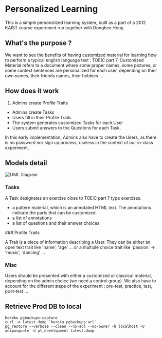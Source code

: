 # Personalized Learning

This is a simple personalized learning system, built as a part of a 2012 KAIST course experiment run together with Donghee Hong.

## What's the purpose ?

We want to see the benefits of having customized material for learning how to
perform a typical english language test : TOEIC part 7.
Customized Material refers to a document where some proper names, some
pictures, or some context sentences are personalized for each user, depending
on their own names, their friends names, their hobbies ...

## How does it work

1. Admins create Profile Traits
- Admins create Tasks
- Users fill in their Profile Traits
- The system generates customized Tasks for each User
- Users submit answers to the Questions for each Task.

In this early implementation, Admins also have to create the Users, as there is no password nor sign up process, useless in the context of our in-class
experiment.

## Models detail

![UML Diagram](https://www.lucidchart.com/publicSegments/view/50c96911-3410-4303-8d47-3d0d0a7c4e7c/image.png)

### Tasks

A Task designates an exercise close to TOEIC part 7 type exercises.

* a pattern material, which is an annotated HTML text. The annotations indicate
the parts that can be customized.
* a list of annotations
* a list of questions and their answer choices

### Profile Traits

A Trait is a piece of information describing a User.
They can be either an open text trait like 'name', 'age' ... or a
multiple choice trait like 'passion' => 'music', 'dancing' ...

### Misc

Users should be presented with either a customized or classical material, depending on the admin choice (we need a control group).
We also have to account for the different steps of the experiment : pre-test, practice, test, post-test ...

## Retrieve Prod DB to local
```
heroku pgbackups:capture
curl -o latest.dump `heroku pgbackups:url`
pg_restore --verbose --clean --no-acl --no-owner -h localhost -U adipasquale -d pl_development latest.dump
```